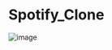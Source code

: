 # Spotify_Clone

![image](https://github.com/user-attachments/assets/83bb20c4-0e2a-47c5-be1f-d63ec9f4adab)
